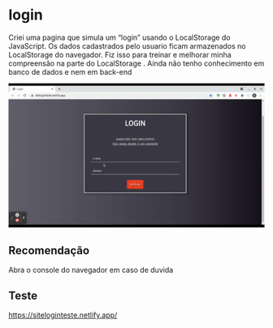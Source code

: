 # login
Criei uma pagina que simula um “login” usando o LocalStorage do JavaScript. Os dados cadastrados pelo usuario ficam armazenados no LocalStorage do navegador. Fiz isso para treinar e melhorar minha compreensão na parte do LocalStorage . Ainda não tenho conhecimento em banco de dados e nem em back-end

![login](https://github.com/NMD01/login/blob/main/ProjetoLogin.gif)

## Recomendação
Abra o console do navegador em caso de duvida

## Teste
<a>https://siteloginteste.netlify.app/</a>
